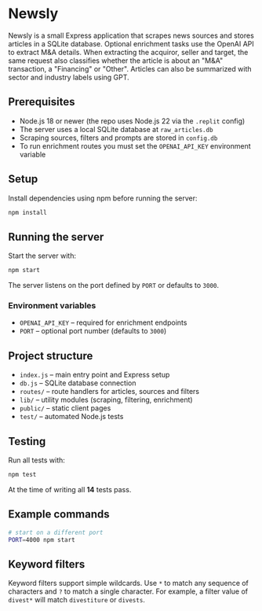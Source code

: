 # Newsly

Newsly is a small Express application that scrapes news sources and stores articles in a SQLite database. Optional enrichment tasks use the OpenAI API to extract M&A details. When extracting the acquiror, seller and target, the same request also classifies whether the article is about an "M&A" transaction, a "Financing" or "Other".
Articles can also be summarized with sector and industry labels using GPT.

## Prerequisites

- Node.js 18 or newer (the repo uses Node.js 22 via the `.replit` config)
- The server uses a local SQLite database at `raw_articles.db`
- Scraping sources, filters and prompts are stored in `config.db`
- To run enrichment routes you must set the `OPENAI_API_KEY` environment variable

## Setup

Install dependencies using npm before running the server:

```bash
npm install
```

## Running the server

Start the server with:

```bash
npm start
```

The server listens on the port defined by `PORT` or defaults to `3000`.

### Environment variables

- `OPENAI_API_KEY` – required for enrichment endpoints
- `PORT` – optional port number (defaults to `3000`)

## Project structure

- `index.js` – main entry point and Express setup
- `db.js` – SQLite database connection
- `routes/` – route handlers for articles, sources and filters
- `lib/` – utility modules (scraping, filtering, enrichment)
- `public/` – static client pages
- `test/` – automated Node.js tests

## Testing

Run all tests with:

```bash
npm test
```

At the time of writing all **14** tests pass.

## Example commands

```bash
# start on a different port
PORT=4000 npm start
```

## Keyword filters

Keyword filters support simple wildcards. Use `*` to match any sequence of
characters and `?` to match a single character. For example, a filter value of
`divest*` will match `divestiture` or `divests`.

